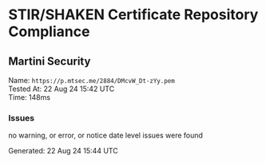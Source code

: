 # STIR/SHAKEN Certificate Repository Compliance

## Martini Security

Name: `https://p.mtsec.me/2884/DMcvW_Dt-zYy.pem`\
Tested At: 22 Aug 24 15:42 UTC\
Time: 148ms

### Issues

no warning, or error, or notice date level issues were found

Generated: 22 Aug 24 15:44 UTC